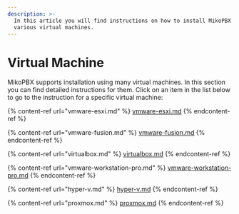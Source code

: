 ```yaml
---
description: >-
  In this article you will find instructions on how to install MikoPBX using
  various virtual machines.
---
```


# Virtual Machine

MikoPBX supports installation using many virtual machines. In this section you can find detailed instructions for them. Click on an item in the list below to go to the instruction for a specific virtual machine:

{% content-ref url="vmware-esxi.md" %}
[vmware-esxi.md](vmware-esxi.md)
{% endcontent-ref %}

{% content-ref url="vmware-fusion.md" %}
[vmware-fusion.md](vmware-fusion.md)
{% endcontent-ref %}

{% content-ref url="virtualbox.md" %}
[virtualbox.md](virtualbox.md)
{% endcontent-ref %}

{% content-ref url="vmware-workstation-pro.md" %}
[vmware-workstation-pro.md](vmware-workstation-pro.md)
{% endcontent-ref %}

{% content-ref url="hyper-v.md" %}
[hyper-v.md](hyper-v.md)
{% endcontent-ref %}

{% content-ref url="proxmox.md" %}
[proxmox.md](proxmox.md)
{% endcontent-ref %}
